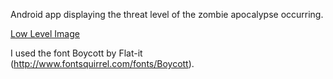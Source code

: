 Android app displaying the threat level of the zombie apocalypse occurring. 

[Low Level Image](/screenshots/low.png?raw=true "Threat Level: Low")


I used the font Boycott by Flat-it (http://www.fontsquirrel.com/fonts/Boycott).
